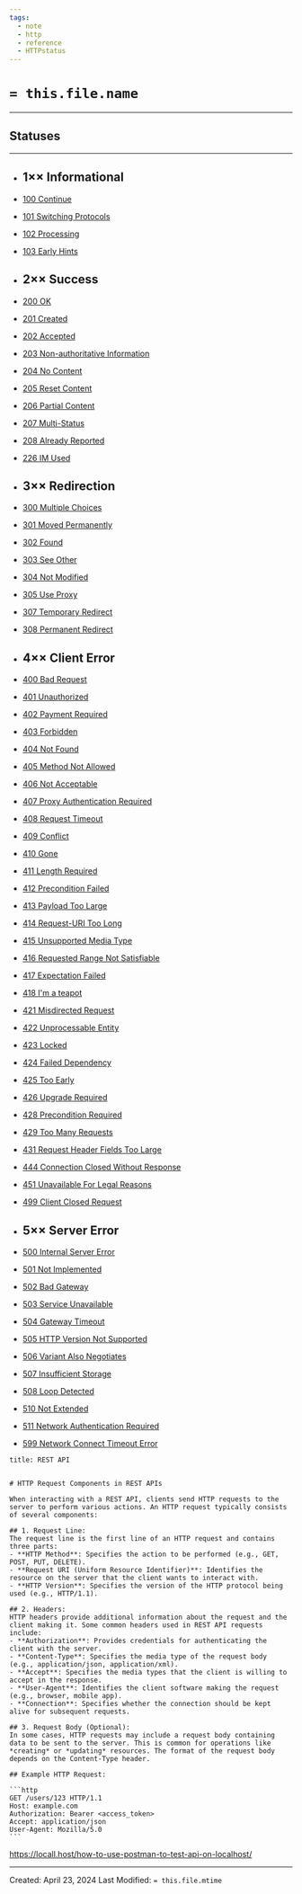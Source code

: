 ```yaml
---
tags:
  - note
  - http
  - reference
  - HTTPstatus
---
```

# `= this.file.name `
---

## Statuses
---
- ## 1×× Informational
    
- [100 Continue](https://httpstatuses.io/100)
- [101 Switching Protocols](https://httpstatuses.io/101)
- [102 Processing](https://httpstatuses.io/102)
- [103 Early Hints](https://httpstatuses.io/103)

- ## 2×× Success
    
- [200 OK](https://httpstatuses.io/200)
- [201 Created](https://httpstatuses.io/201)
- [202 Accepted](https://httpstatuses.io/202)
- [203 Non-authoritative Information](https://httpstatuses.io/203)
- [204 No Content](https://httpstatuses.io/204)
- [205 Reset Content](https://httpstatuses.io/205)
- [206 Partial Content](https://httpstatuses.io/206)
- [207 Multi-Status](https://httpstatuses.io/207)
- [208 Already Reported](https://httpstatuses.io/208)
- [226 IM Used](https://httpstatuses.io/226)

- ## 3×× Redirection
    
- [300 Multiple Choices](https://httpstatuses.io/300)
- [301 Moved Permanently](https://httpstatuses.io/301)
- [302 Found](https://httpstatuses.io/302)
- [303 See Other](https://httpstatuses.io/303)
- [304 Not Modified](https://httpstatuses.io/304)
- [305 Use Proxy](https://httpstatuses.io/305)
- [307 Temporary Redirect](https://httpstatuses.io/307)
- [308 Permanent Redirect](https://httpstatuses.io/308)

- ## 4×× Client Error
    
- [400 Bad Request](https://httpstatuses.io/400)
- [401 Unauthorized](https://httpstatuses.io/401)
- [402 Payment Required](https://httpstatuses.io/402)
- [403 Forbidden](https://httpstatuses.io/403)
- [404 Not Found](https://httpstatuses.io/404)
- [405 Method Not Allowed](https://httpstatuses.io/405)
- [406 Not Acceptable](https://httpstatuses.io/406)
- [407 Proxy Authentication Required](https://httpstatuses.io/407)
- [408 Request Timeout](https://httpstatuses.io/408)
- [409 Conflict](https://httpstatuses.io/409)
- [410 Gone](https://httpstatuses.io/410)
- [411 Length Required](https://httpstatuses.io/411)
- [412 Precondition Failed](https://httpstatuses.io/412)
- [413 Payload Too Large](https://httpstatuses.io/413)
- [414 Request-URI Too Long](https://httpstatuses.io/414)
- [415 Unsupported Media Type](https://httpstatuses.io/415)
- [416 Requested Range Not Satisfiable](https://httpstatuses.io/416)
- [417 Expectation Failed](https://httpstatuses.io/417)
- [418 I'm a teapot](https://httpstatuses.io/418)
- [421 Misdirected Request](https://httpstatuses.io/421)
- [422 Unprocessable Entity](https://httpstatuses.io/422)
- [423 Locked](https://httpstatuses.io/423)
- [424 Failed Dependency](https://httpstatuses.io/424)
- [425 Too Early](https://httpstatuses.io/425)
- [426 Upgrade Required](https://httpstatuses.io/426)
- [428 Precondition Required](https://httpstatuses.io/428)
- [429 Too Many Requests](https://httpstatuses.io/429)
- [431 Request Header Fields Too Large](https://httpstatuses.io/431)
- [444 Connection Closed Without Response](https://httpstatuses.io/444)
- [451 Unavailable For Legal Reasons](https://httpstatuses.io/451)
- [499 Client Closed Request](https://httpstatuses.io/499)

- ## 5×× Server Error
    
- [500 Internal Server Error](https://httpstatuses.io/500)
- [501 Not Implemented](https://httpstatuses.io/501)
- [502 Bad Gateway](https://httpstatuses.io/502)
- [503 Service Unavailable](https://httpstatuses.io/503)
- [504 Gateway Timeout](https://httpstatuses.io/504)
- [505 HTTP Version Not Supported](https://httpstatuses.io/505)
- [506 Variant Also Negotiates](https://httpstatuses.io/506)
- [507 Insufficient Storage](https://httpstatuses.io/507)
- [508 Loop Detected](https://httpstatuses.io/508)
- [510 Not Extended](https://httpstatuses.io/510)
- [511 Network Authentication Required](https://httpstatuses.io/511)
- [599 Network Connect Timeout Error](https://httpstatuses.io/599)


````ad-abstract
title: REST API


# HTTP Request Components in REST APIs

When interacting with a REST API, clients send HTTP requests to the server to perform various actions. An HTTP request typically consists of several components:

## 1. Request Line:
The request line is the first line of an HTTP request and contains three parts:
- **HTTP Method**: Specifies the action to be performed (e.g., GET, POST, PUT, DELETE).
- **Request URI (Uniform Resource Identifier)**: Identifies the resource on the server that the client wants to interact with.
- **HTTP Version**: Specifies the version of the HTTP protocol being used (e.g., HTTP/1.1).

## 2. Headers:
HTTP headers provide additional information about the request and the client making it. Some common headers used in REST API requests include:
- **Authorization**: Provides credentials for authenticating the client with the server.
- **Content-Type**: Specifies the media type of the request body (e.g., application/json, application/xml).
- **Accept**: Specifies the media types that the client is willing to accept in the response.
- **User-Agent**: Identifies the client software making the request (e.g., browser, mobile app).
- **Connection**: Specifies whether the connection should be kept alive for subsequent requests.

## 3. Request Body (Optional):
In some cases, HTTP requests may include a request body containing data to be sent to the server. This is common for operations like *creating* or *updating* resources. The format of the request body depends on the Content-Type header.

## Example HTTP Request:

```http
GET /users/123 HTTP/1.1
Host: example.com
Authorization: Bearer <access_token>
Accept: application/json
User-Agent: Mozilla/5.0
```
````

https://locall.host/how-to-use-postman-to-test-api-on-localhost/


---
Created: April 23, 2024
Last Modified: `= this.file.mtime`
